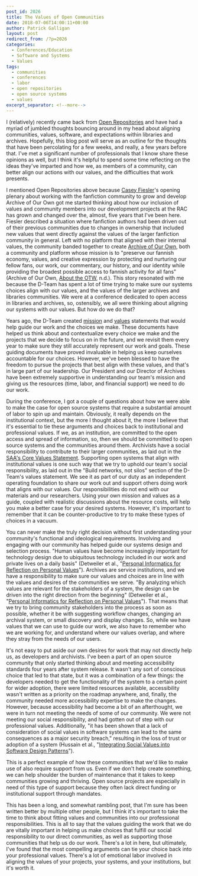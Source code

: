 ```yaml
---
post_id: 2026
title: The Values of Open Communities
date: 2018-07-06T14:00:11+00:00
author: Patrick Galligan
layout: post
redirect_from: /?p=2026
categories:
  - Conferences/Education
  - Software and Systems
  - Values
tags:
  - communities
  - conferences
  - labor
  - open repositories
  - open source systems
  - values
excerpt_separator: <!--more-->
---
```

I (relatively) recently came back from [Open Repositories](http://www.or2018.net/) and have had a myriad of jumbled thoughts bouncing around in my head about aligning communities, values, software, and expectations within libraries and archives. Hopefully, this blog post will serve as an outline for the thoughts that have been percolating for a few weeks, and really, a few years before that. I've met a significant number of professionals that I know share these opinions as well, but I think it's helpful to spend some time reflecting on the ideas they've imparted and how we, as members of a community, can better align our actions with our values, and the difficulties that work presents.<!--more-->

I mentioned Open Repositories above because [Casey Fiesler](https://caseyfiesler.com/)'s opening plenary about working with the fanfiction community to grow and develop Archive of Our Own got me started thinking about how our inclusion of values and community members into our development projects at the RAC has grown and changed over the, almost, five years that I've been here. Fiesler described a situation where fanfiction authors had been driven out of their previous communities due to changes in ownership that included new values that went directly against the values of the larger fanfiction community in general. Left with no platform that aligned with their internal values, the community banded together to create [Archive of Our Own](https://archiveofourown.org/), both a community and platform whose mission is to "preserve our fannish economy, values, and creative expression by protecting and nurturing our fellow fans, our work, our commentary, our history, and our identity while providing the broadest possible access to fannish activity for all fans" (Archive of Our Own, [About the OTW](https://archiveofourown.org/about), n.d.). This story resonated with me because the D-Team has spent a lot of time trying to make sure our systems choices align with our values, and the values of the larger archives and libraries communities. We were at a conference dedicated to open access in libraries and archives, so, ostensibly, we all were thinking about aligning our systems with our values. But how do we do that?

Years ago, the D-Team created [mission](https://github.com/RockefellerArchiveCenter/DTeamDocs/blob/master/mission.md) and [values](https://github.com/RockefellerArchiveCenter/DTeamDocs/blob/master/values.md) statements that would help guide our work and the choices we make. These documents have helped us think about and contextualize every choice we make and the projects that we decide to focus on in the future, and we revisit them every year to make sure they still accurately represent our work and goals. These guiding documents have proved invaluable in helping us keep ourselves accountable for our choices. However, we've been blessed to have the freedom to pursue the projects that best align with these values, and that's in large part of our leadership. Our President and our Director of Archives have been extremely supportive in understanding our team's mission and giving us the resources (time, labor, and financial support) we need to do our work.

During the conference, I got a couple of questions about how we were able to make the case for open source systems that require a substantial amount of labor to spin up and maintain. Obviously, it really depends on the institutional context, but the more I thought about it, the more I believe that it's essential to tie these arguments and choices back to institutional and professional values. If we, as an institution, are committed to the open access and spread of information, so, then we should be committed to open source systems and the communities around them. Archivists have a social responsibility to contribute to their larger communities, as laid out in the [SAA's Core Values Statement](https://www2.archivists.org/statements/saa-core-values-statement-and-code-of-ethics). Supporting open systems that align with institutional values is one such way that we try to uphold our team's social responsibility, as laid out in the "Build networks, not silos" section of the D-Team's values statement. We see it as part of our duty as an independent operating foundation to share our work out and support others doing work that aligns with our values. Our responsibilities do not end with our materials and our researchers. Using your own mission and values as a guide, coupled with realistic discussions about the resource costs, will help you make a better case for your desired systems. However, it's important to remember that it can be counter-productive to try to make these types of choices in a vacuum.

You can never make the truly right decision without first understanding your community's functional and ideological requirements. Involving and engaging with our community has helped guide our systems design and selection process. "Human values have become increasingly important for technology design due to ubiquitous technology included in our work and private lives on a daily basis" (Detweiler et al., "[Personal Informatics for Reflection on Personal Values](http://www.personalinformatics.org/docs/chi2011/pommeranz.pdf)"). Archives are service institutions, and we have a responsibility to make sure our values and choices are in line with the values and desires of the communities we serve. "By analyzing which values are relevant for the stakeholders of a system, the design can be driven into the right direction from the beginning" (Detweiler et al., "[Personal Informatics for Reflection on Personal Values](http://www.personalinformatics.org/docs/chi2011/pommeranz.pdf)"). That means that we try to bring community stakeholders into the process as soon as possible, whether it be with suggesting workflow changes, changing an archival system, or small discovery and display changes. So, while we have values that we can use to guide our work, we also have to remember who we are working for, and understand where our values overlap, and where they stray from the needs of our users.

It's not easy to put aside our own desires for work that may not directly help us, as developers and archivists. I've been a part of an open source community that only started thinking about and meeting accessibility standards four years after system release. It wasn't any sort of conscious choice that led to that state, but it was a combination of a few things: the developers needed to get the functionality of the system to a certain point for wider adoption, there were limited resources available, accessibility wasn't written as a priority on the roadmap anywhere, and, finally, the community needed more accessibility expertise to make the changes. However, because accessibility had become a bit of an afterthought, we were in turn not meeting the needs of some of our community. We were not meeting our social responsibility, and had gotten out of step with our professional values. Additionally, "it has been shown that a lack of consideration of social values in software systems can lead to the same consequences as a major security breach," resulting in the loss of trust or adoption of a system (Hussain et al., "[Integrating Social Values into Software Design Patterns](http://fairware.cs.umass.edu/papers/Hussain.pdf)").

This is a perfect example of how these communities that we'd like to make use of also require support from us. Even if we don't help create something, we can help shoulder the burden of maintenance that it takes to keep communities growing and thriving. Open source projects are especially in need of this type of support because they often lack direct funding or institutional support through mandates.

This has been a long, and somewhat rambling post, that I'm sure has been written better by multiple other people, but I think it's important to take the time to think about fitting values and communities into our professional responsibilities. This is all to say that the values guiding the work that we do are vitally important in helping us make choices that fulfill our social responsibility to our direct communities, as well as supporting those communities that help us do our work. There's a lot in here, but ultimately, I've found that the most compelling arguments can tie your choice back into your professional values. There's a lot of emotional labor involved in aligning the values of your projects, your systems, and your institutions, but it's worth it.
